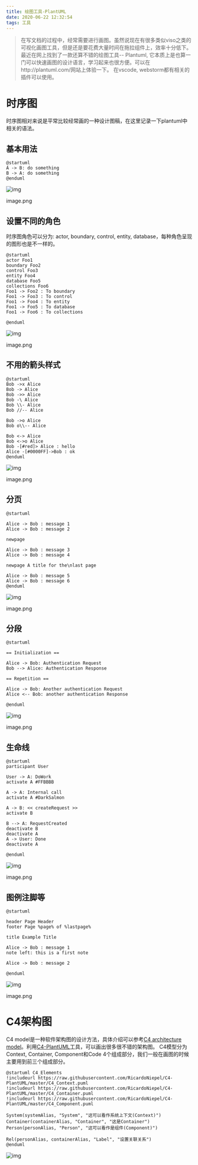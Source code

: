 ```yaml
---
title: 绘图工具-PlantUML
date: 2020-06-22 12:32:54
tags: 工具
---
```


> 在写文档的过程中，经常需要进行画图。虽然说现在有很多类似viso之类的可视化画图工具，但是还是要花费大量时间在拖拉组件上，效率十分低下。最近在网上找到了一款还算不错的绘图工具-- Plantuml, 它本质上是也算一门可以快速画图的设计语言，学习起来也很方便。可以在http://plantuml.com/网站上体验一下。
>  在vscode, webstorm都有相关的插件可以使用。

# 时序图

时序图相对来说是平常比较经常画的一种设计图稿，在这里记录一下plantuml中相关的语法。

## 基本用法



```puml
@startuml
A -> B: do something
B -> A: do something
@enduml
```

![img](https:////upload-images.jianshu.io/upload_images/112263-454b0519a685e7d3.png?imageMogr2/auto-orient/strip|imageView2/2/w/143/format/webp)

image.png

## 设置不同的角色

时序图角色可以分为: actor, boundary, control, entity, database，每种角色呈现的图形也是不一样的。



```puml
@startuml
actor Foo1
boundary Foo2
control Foo3
entity Foo4
database Foo5
collections Foo6
Foo1 -> Foo2 : To boundary
Foo1 -> Foo3 : To control
Foo1 -> Foo4 : To entity
Foo1 -> Foo5 : To database
Foo1 -> Foo6 : To collections

@enduml
```

![img](https:////upload-images.jianshu.io/upload_images/112263-adf81a1ddfaff6d7.png?imageMogr2/auto-orient/strip|imageView2/2/w/365/format/webp)

image.png

## 不用的箭头样式



```puml
@startuml
Bob ->x Alice
Bob -> Alice
Bob ->> Alice
Bob -\ Alice
Bob \\- Alice
Bob //-- Alice

Bob ->o Alice
Bob o\\-- Alice

Bob <-> Alice
Bob <->o Alice
Bob -[#red]> Alice : hello
Alice -[#0000FF]->Bob : ok
@enduml
```

![img](https:////upload-images.jianshu.io/upload_images/112263-5f3ded42458f4cdf.png?imageMogr2/auto-orient/strip|imageView2/2/w/115/format/webp)

image.png

## 分页



```puml
@startuml

Alice -> Bob : message 1
Alice -> Bob : message 2

newpage

Alice -> Bob : message 3
Alice -> Bob : message 4

newpage A title for the\nlast page

Alice -> Bob : message 5
Alice -> Bob : message 6
@enduml
```

![img](https:////upload-images.jianshu.io/upload_images/112263-4d2240208bb0af66.png?imageMogr2/auto-orient/strip|imageView2/2/w/157/format/webp)

image.png

## 分段



```puml
@startuml

== Initialization ==

Alice -> Bob: Authentication Request
Bob --> Alice: Authentication Response

== Repetition ==

Alice -> Bob: Another authentication Request
Alice <-- Bob: another authentication Response

@enduml
```

![img](https:////upload-images.jianshu.io/upload_images/112263-235755e22a22874d.png?imageMogr2/auto-orient/strip|imageView2/2/w/283/format/webp)

image.png

## 生命线



```puml
@startuml
participant User

User -> A: DoWork
activate A #FFBBBB

A -> A: Internal call
activate A #DarkSalmon

A -> B: << createRequest >>
activate B

B --> A: RequestCreated
deactivate B
deactivate A
A -> User: Done
deactivate A

@enduml
```

![img](https:////upload-images.jianshu.io/upload_images/112263-15fb638cdecc0dd7.png?imageMogr2/auto-orient/strip|imageView2/2/w/280/format/webp)

image.png

## 图例注脚等



```puml
@startuml

header Page Header
footer Page %page% of %lastpage%

title Example Title

Alice -> Bob : message 1
note left: this is a first note

Alice -> Bob : message 2

@enduml
```

![img](https:////upload-images.jianshu.io/upload_images/112263-bcf655490e617e8d.png?imageMogr2/auto-orient/strip|imageView2/2/w/263/format/webp)

image.png

# C4架构图

C4 model是一种软件架构图的设计方法，具体介绍可以参考[C4 architecture model](https://www.infoq.cn/article/C4-architecture-model)。利用[C4-PlantUML](https://github.com/RicardoNiepel/C4-PlantUML)工具，可以画出很多很不错的架构图。
 C4模型分为Context, Container, Component和Code 4个组成部分，我们一般在画图的时候主要用到前三个组成部分。



```puml
@startuml C4_Elements
!includeurl https://raw.githubusercontent.com/RicardoNiepel/C4-PlantUML/master/C4_Context.puml
!includeurl https://raw.githubusercontent.com/RicardoNiepel/C4-PlantUML/master/C4_Container.puml
!includeurl https://raw.githubusercontent.com/RicardoNiepel/C4-PlantUML/master/C4_Component.puml

System(systemAlias, "System", "这可以看作系统上下文(Context)")
Container(containerAlias, "Container", "这是Container")
Person(personAlias, "Person", "这可以看作是组件(Component)")

Rel(personAlias, containerAlias, "Label", "设置关联关系")
@enduml
```

![img](https:////upload-images.jianshu.io/upload_images/112263-8e43d01e616e0c20.png?imageMogr2/auto-orient/strip|imageView2/2/w/484/format/webp)